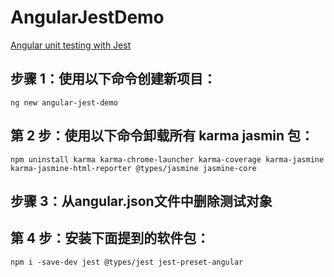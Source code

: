 # AngularJestDemo
[Angular unit testing with Jest](https://medium.com/@megha.d.parmar2018/angular-unit-testing-with-jest-2023-2676faa2e564)

## 步骤 1：使用以下命令创建新项目：
```
ng new angular-jest-demo
```

## 第 2 步：使用以下命令卸载所有 karma jasmin 包：
```
npm uninstall karma karma-chrome-launcher karma-coverage karma-jasmine karma-jasmine-html-reporter @types/jasmine jasmine-core
```

## 步骤 3：从angular.json文件中删除测试对象

## 第 4 步：安装下面提到的软件包：
```
npm i -save-dev jest @types/jest jest-preset-angular
```